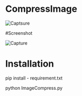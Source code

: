 # CompressImage


![Captsure](https://user-images.githubusercontent.com/59356358/71572529-9bfb7400-2b05-11ea-9b46-c2b6ba877499.PNG)


#Screenshot


![Capture](https://user-images.githubusercontent.com/59356358/71578859-dffb7280-2b1f-11ea-9803-0d6d98e13fff.PNG)



# Installation

pip install - requirement.txt


python ImageCompress.py
